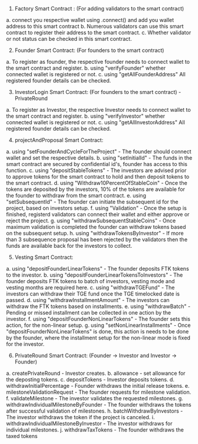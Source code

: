 

1. Factory Smart Contract : (For adding validators to the smart contract)

a. connect you respective wallet using .connect() and add you wallet address to this smart contract 
b. Numerous validators can use this smart contract to register their address to the smart contract. 
c. Whether validator or not status can be checked in this smart contract.

2. Founder Smart Contract: (For founders to the smart contract)

a. To register as founder, the respective founder needs to connect wallet to the smart contract and register. 
b. using "verifyFounder" whether connected wallet is registered or not. 
c. using "getAllFounderAddress" All registered founder details can be checked.

3. InvestorLogin Smart Contract: (For founders to the smart contract) - PrivateRound

a. To register as Investor, the respective Investor needs to connect wallet to the smart contract and register.
b. using "verifyInvestor" whether connected wallet is registered or not.
c. using "getAllInvestorAddress" All registered founder details can be checked.

4. projectAndProposal Smart Contract: 

a. using "setFounderAndCycleForTheProject" - The founder should connect wallet and set the respective details. 
b. using "setInitialId" - The funds in the smart contract are secured by confidential id's, founder has access to this function. 
c. using "depositStableTokens" - The investors are advised prior to approve tokens for the smart contract to hold and then deposit tokens to the smart contract. 
d. using "Withdraw10PercentOfStableCoin" - Once the tokens are deposited by the investors, 10% of the tokens are available for the founder to withdraw from the smart contract. 
e. using "setSubsequentId" - The founder can initiate the subsequent id for the project, based on investors setup. f. using "Validation" - Once the setup is finished, registerd validators can connect their wallet and either approve or reject the project. 
g. using "withdrawSubsequentStableCoins" - Once maximum validation is completed the founder can withdraw tokens based on the subsequent setup. 
h. using "withdrawTokensByInvestor" - If more than 3 subsequence proposal has been rejected by the validators then the funds are available back for the investors to collect.

5. Vesting Smart Contract:

a. using "depositFounderLinearTokens" - The founder deposits FTK tokens to the investor. 
b. using "depositFounderLinearTokensToInvestors" - The founder deposits FTK tokens to batch of investors, vesting mode and vesting months are required here. 
c. using "withdrawTGEFund" - The investors can withdraw their TGE fund once the TGE timelocked date is passed. 
d. using "withdrawInstallmentAmount" - The investors can withdraw the FTK tokens based on installments. 
e. using "withdrawBatch" - Pending or missed installment can be collected in one action by the investor. 
f. using "depositFounderNonLinearTokens" - The founder sets this action, for the non-linear setup. 
g. using "setNonLinearInstallments" - Once "depositFounderNonLinearTokens" is done, this action is needs to be done by the founder, where the installment setup for the non-linear mode is fixed for the investor.

6. PrivateRound Smart Contract: (Founder -> Investor and Investor -> Founder)

a. createPrivateRound - Investor creates.
b. allowance - set allowance for the deposting tokens.
c. depositTokens - Investor deposits tokens.
d. withdrawInitialPercentage - Founder withdraws the initial release tokens.
e. milestoneValidationRequest - The founder requests for milestone validation.
f. validateMilestone - The investor validates the requested milestones.
g. withdrawIndividualMilestoneByFounder - The founder withdraws the tokens after successful validation of milestones.
h. batchWithdrawByInvestors - The investor withdraws the token if the project is canceled.
i. withdrawIndividualMilestoneByInvestor - The investor withdraws for individual milestones.
j. withdrawTaxTokens - The founder withdraws the taxed tokens
